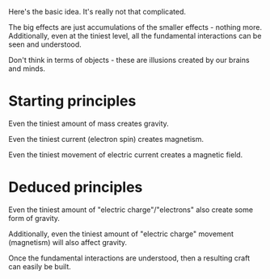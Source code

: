 Here's the basic idea. It's really not that complicated.

The big effects are just accumulations of the smaller effects - nothing more. Additionally, even at the tiniest level, all the fundamental interactions can be seen and understood.

Don't think in terms of objects - these are illusions created by our brains and minds.

# Starting principles

Even the tiniest amount of mass creates gravity.

Even the tiniest current (electron spin) creates magnetism.

Even the tiniest movement of electric current creates a magnetic field.

# Deduced principles

Even the tiniest amount of "electric charge"/"electrons" also create some form of gravity.

Additionally, even the tiniest amount of "electric charge" movement (magnetism) will also affect gravity.

Once the fundamental interactions are understood, then a resulting craft can easily be built.